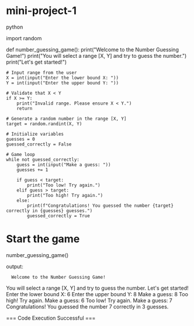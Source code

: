 # mini-project-1
python

   import random

def number_guessing_game():
    print("Welcome to the Number Guessing Game!")
    print("You will select a range [X, Y] and try to guess the number.")
    print("Let's get started!")
    
    # Input range from the user
    X = int(input("Enter the lower bound X: "))
    Y = int(input("Enter the upper bound Y: "))
    
    # Validate that X < Y
    if X >= Y:
        print("Invalid range. Please ensure X < Y.")
        return
    
    # Generate a random number in the range [X, Y]
    target = random.randint(X, Y)
    
    # Initialize variables
    guesses = 0
    guessed_correctly = False
    
    # Game loop
    while not guessed_correctly:
        guess = int(input("Make a guess: "))
        guesses += 1
        
        if guess < target:
            print("Too low! Try again.")
        elif guess > target:
            print("Too high! Try again.")
        else:
            print(f"Congratulations! You guessed the number {target} correctly in {guesses} guesses.")
            guessed_correctly = True

# Start the game
number_guessing_game()

output:

      Welcome to the Number Guessing Game!
You will select a range [X, Y] and try to guess the number.
Let's get started!
Enter the lower bound X: 6
Enter the upper bound Y: 8
Make a guess: 8
Too high! Try again.
Make a guess: 6
Too low! Try again.
Make a guess: 7
Congratulations! You guessed the number 7 correctly in 3 guesses.

=== Code Execution Successful ===
